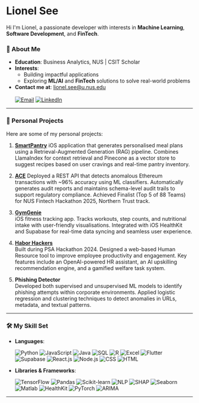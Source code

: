# Lionel See

Hi I'm Lionel, a passionate developer with interests in **Machine Learning**, **Software Development**, and **FinTech**. 

### 🌟 About Me
-  **Education**: Business Analytics, NUS | CSIT Scholar
- **Interests**:  
    - Building impactful applications  
    - Exploring **ML/AI** and **FinTech** solutions to solve real-world problems
- **Contact me at**: [lionel.see@u.nus.edu](mailto:lionel.see@u.nus.edu)  
  <br>
  [![Email](https://img.shields.io/badge/Email-%23D14836?style=for-the-badge&logo=gmail&logoColor=white)](mailto:lionel.see@u.nus.edu)
  [![LinkedIn](https://img.shields.io/badge/LinkedIn-%230077B5?style=for-the-badge&logo=linkedin&logoColor=white)](https://www.linkedin.com/in/lionel-see/)

---

### 📂 Personal Projects

Here are some of my personal projects:

1. **[SmartPantry](https://github.com/lionsee77/SmartPantry)**
    iOS application that generates personalised meal plans using a Retrieval-Augmented Generation (RAG) pipeline. Combines LlamaIndex for context retrieval and Pinecone as a vector store to suggest recipes based on        user cravings and real-time pantry inventory.
   
2. **[ACE](https://github.com/lionsee77/ai-compliance-engine)**
   Deployed a REST API that detects anomalous Ethereum transactions with ~96% accuracy using ML classifiers. Automatically generates audit reports and maintains schema-level audit trails to support regulatory             compliance. Achieved Finalist (Top 5 of 88 Teams) for NUS Fintech Hackathon 2025, Northern Trust track.
   
3. **[GymGenie](https://github.com/lionsee77/GymGenie)**  
    iOS fitness tracking app. Tracks workouts, step counts, and nutritional intake with user-friendly visualisations. Integrated with iOS HealthKit and Supabase for real-time data syncing and seamless user experience.
   
4. **[Habor Hackers](https://github.com/lionsee77/harborhackers)**  
    Built during PSA Hackathon 2024. Designed a web-based Human Resource tool to improve employee productivity and engagement. Key features include an OpenAI-powered HR assistant, an AI upskilling recommendation           engine, and a gamified welfare task system.
   
5. **Phishing Detector**  
    Developed both supervised and unsupervised ML models to identify phishing attempts within corporate environments. Applied logistic regression and clustering techniques to detect anomalies in URLs, metadata, and        textual patterns.
   
---

### 🛠️ My Skill Set
- **Languages**: 
  <p align="left"> 
    <img src="https://img.shields.io/badge/python-3670A0?style=for-the-badge&logo=python&logoColor=ffdd54" alt="Python" /> 
    <img src="https://img.shields.io/badge/JavaScript-F7DF1E?style=for-the-badge&logo=javascript&logoColor=black" alt="JavaScript" /> 
    <img src="https://img.shields.io/badge/Java-007396?style=for-the-badge&logo=java&logoColor=white" alt="Java" />
    <img src="https://img.shields.io/badge/SQL-003B57?style=for-the-badge&logo=postgresql&logoColor=white" alt="SQL" /> 
    <img src="https://img.shields.io/badge/R-276DC3?style=for-the-badge&logo=r&logoColor=white" alt="R" /> <img src="https://img.shields.io/badge/Excel-217346?style=for-the-badge&logo=microsoft-excel&logoColor=white" alt="Excel" /> 
    <img src="https://img.shields.io/badge/Flutter-02569B?style=for-the-badge&logo=flutter&logoColor=white" alt="Flutter" /> 
    <img src="https://img.shields.io/badge/Supabase-3ECF8E?style=for-the-badge&logo=supabase&logoColor=white" alt="Supabase" /> 
    <img src="https://img.shields.io/badge/React.js-61DAFB?style=for-the-badge&logo=react&logoColor=black" alt="React.js" /> 
    <img src="https://img.shields.io/badge/Node.js-339933?style=for-the-badge&logo=node.js&logoColor=white" alt="Node.js" /> 
    <img src="https://img.shields.io/badge/CSS-1572B6?style=for-the-badge&logo=css3&logoColor=white" alt="CSS" />
    <img src="https://img.shields.io/badge/HTML-E34F26?style=for-the-badge&logo=html5&logoColor=white" alt="HTML" />
  </p>
- **Libraries & Frameworks**:
  <p align="left"> 
    <img src="https://img.shields.io/badge/TensorFlow-FF6F00?style=for-the-badge&logo=tensorflow&logoColor=white" alt="TensorFlow" /> 
    <img src="https://img.shields.io/badge/Pandas-150458?style=for-the-badge&logo=pandas&logoColor=white" alt="Pandas" /> 
    <img src="https://img.shields.io/badge/Scikit--Learn-F7931E?style=for-the-badge&logo=scikit-learn&logoColor=white" alt="Scikit-learn" /> 
    <img src="https://img.shields.io/badge/NLP-00897B?style=for-the-badge&logo=ai&logoColor=white" alt="NLP" /> <img src="https://img.shields.io/badge/SHAP-A0A7A8?style=for-the-badge&logo=data&logoColor=black" alt="SHAP" /> 
    <img src="https://img.shields.io/badge/Seaborn-1572B6?style=for-the-badge&logo=python&logoColor=white" alt="Seaborn" /> 
    <img src="https://img.shields.io/badge/Matlab-0076A8?style=for-the-badge&logo=mathworks&logoColor=white" alt="Matlab" />
    <img src="https://img.shields.io/badge/HealthKit-FF3B30?style=for-the-badge&logo=apple&logoColor=white" alt="HealthKit" />
    <img src="https://img.shields.io/badge/PyTorch-EE4C2C?style=for-the-badge&logo=pytorch&logoColor=white" alt="PyTorch" />
    <img src="https://img.shields.io/badge/ARIMA-4A90E2?style=for-the-badge&logo=statsmodels&logoColor=white" alt="ARIMA" />
  </p>

---

